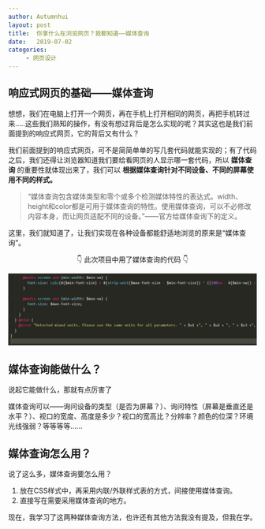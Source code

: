 ```yaml
---
author: Autumnhui
layout: post
title:  你拿什么在浏览网页？我都知道——媒体查询
date:   2019-07-02
categories:
     - 网页设计
---
```


## 响应式网页的基础——媒体查询

想想，我们在电脑上打开一个网页，再在手机上打开相同的网页，再把手机转过来.....这些我们熟知的操作，有没有想过背后是怎么实现的呢？其实这也是我们前面提到的响应式网页，它的背后又有什么？

我们前面提到的响应式网页，可不是简简单单的写几套代码就能实现的；有了代码之后，我们还得让浏览器知道我们要给看网页的人显示哪一套代码，所以 **媒体查询** 的重要性就体现出来了，我们可以 **根据媒体查询针对不同设备、不同的屏幕使用不同的样式。** 

> “媒体查询包含媒体类型和零个或多个检测媒体特性的表达式。width、height和color都是可用于媒体查询的特性。使用媒体查询，可以不必修改内容本身，而让网页适配不同的设备。”——官方给媒体查询下的定义。

这里，我们就知道了，让我们实现在各种设备都能舒适地浏览的原来是“媒体查询”。

<center>

👇 此次项目中用了媒体查询的代码 👇

<img src="/assets/images/webdesign_@media-pic1.png">


</center>

## 媒体查询能做什么？

说起它能做什么，那就有点厉害了

媒体查询可以——询问设备的类型（是否为屏幕？）、询问特性（屏幕是垂直还是水平？）、视口的宽度、高度是多少？视口的宽高比？分辨率？颜色的位深？环境光线强弱？等等等等......

## 媒体查询怎么用？

说了这么多，媒体查询要怎么用？

1. 放在CSS样式中，再采用内联/外联样式表的方式，间接使用媒体查询。
2. 直接写在需要采用媒体查询的地方。

现在，我学习了这两种媒体查询方法，也许还有其他方法我没有提及，但我在学。







